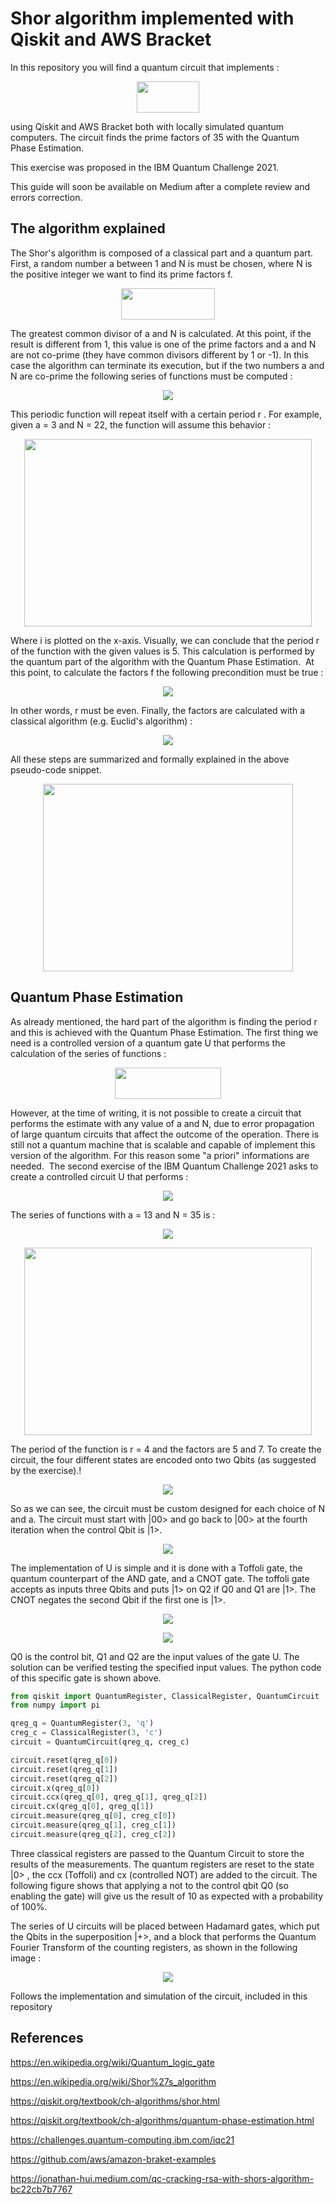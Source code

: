 # Shor algorithm implemented with Qiskit and AWS Bracket
In this repository you will find a quantum circuit that implements :  

<p align="center">
  <img width="100" height="50" src="https://user-images.githubusercontent.com/33957205/121774840-97553f00-cb84-11eb-9bf3-16155f949394.png">
</p>

using Qiskit and AWS Bracket both with locally simulated quantum computers. The circuit finds the prime factors of 35 with the Quantum Phase Estimation.

This exercise was proposed in the IBM Quantum Challenge 2021.

This guide will soon be available on Medium after a complete review and errors correction.

## The algorithm explained

The Shor's algorithm is composed of a classical part and a quantum part. First, a random number a between 1 and N is must be chosen, where N is the positive integer we want to find its prime factors f.

<p align="center">
  <img  width="150" height="50" src="https://user-images.githubusercontent.com/33957205/121774890-d97e8080-cb84-11eb-8750-8e7eeb779d3c.png">
</p>

The greatest common divisor of a and N is calculated. At this point, if the result is different from 1, this value is one of the prime factors and a and N are not co-prime (they have common divisors different by 1 or -1). In this case the algorithm can terminate its execution, but if the two numbers a and N are co-prime the following series of functions must be computed :

<p align="center">
  <img  src="https://user-images.githubusercontent.com/33957205/121775109-f071a280-cb85-11eb-88a7-a43dc1b77b48.png">
</p>

This periodic function will repeat itself with a certain period r . For example, given a = 3 and N = 22, the function will assume this behavior :

<p align="center">
  <img  width="460" height="300" src="https://user-images.githubusercontent.com/33957205/121775120-fc5d6480-cb85-11eb-89cd-5ebd80263ad3.png">
</p>

Where i is plotted on the x-axis. Visually, we can conclude that the period r of the function with the given values is 5. This calculation is performed by the quantum part of the algorithm with the Quantum Phase Estimation. 
At this point, to calculate the factors f the following precondition must be true :

<p align="center">
  <img  src="https://user-images.githubusercontent.com/33957205/121775132-0da67100-cb86-11eb-945e-c6a3c46c1d08.png">
</p>

In other words, r must be even. Finally, the factors are calculated with a classical algorithm (e.g. Euclid's algorithm) :

<p align="center">
  <img  src="https://user-images.githubusercontent.com/33957205/121775146-1f881400-cb86-11eb-8e21-b9f6270dd40c.png">
</p>

All these steps are summarized and formally explained in the above pseudo-code snippet.

<p align="center">
  <img  width="400" height="300" src="https://user-images.githubusercontent.com/33957205/121775160-30d12080-cb86-11eb-8bc6-6702ab9a53ca.png">
</p>

## Quantum Phase Estimation

As already mentioned, the hard part of the algorithm is finding the period r and this is achieved with the Quantum Phase Estimation. The first thing we need is a controlled version of a quantum gate U that performs the calculation of the series of functions :

<p align="center">
  <img width="170" height="50" src="https://user-images.githubusercontent.com/33957205/121775294-059b0100-cb87-11eb-9e82-48500fb498ab.png">
</p>

However, at the time of writing, it is not possible to create a circuit that performs the estimate with any value of a and N, due to error propagation of large quantum circuits that affect the outcome of the operation. There is still not a quantum machine that is scalable and capable of implement this version of the algorithm. For this reason some "a priori" informations are needed. 
The second exercise of the IBM Quantum Challenge 2021 asks to create a controlled circuit U that performs :

<p align="center">
  <img  src="https://user-images.githubusercontent.com/33957205/121775326-2b280a80-cb87-11eb-8848-e0ef87dd9b9a.png">
</p>

The series of functions with a = 13 and N = 35 is :

<p align="center">
  <img  src="https://user-images.githubusercontent.com/33957205/121775396-a2f63500-cb87-11eb-82eb-3f28a2076319.png">
</p>

<p align="center">
  <img  width="460" height="300" src="https://user-images.githubusercontent.com/33957205/121775403-b43f4180-cb87-11eb-9d4f-baad097662a7.png">
</p>

The period of the function is r = 4 and the factors are 5 and 7. To create the circuit, the four different states are encoded onto two Qbits (as suggested by the exercise).!

<p align="center">
  <img  src="https://user-images.githubusercontent.com/33957205/121775411-c7eaa800-cb87-11eb-8147-b688b7e8223d.png">
</p>

So as we can see, the circuit must be custom designed for each choice of N and a. The circuit must start with |00> and go back to |00> at the fourth iteration when the control Qbit is |1>.

<p align="center">
  <img  src="https://user-images.githubusercontent.com/33957205/121775716-94108200-cb89-11eb-80c3-b1bcdb627946.png">
</p>

The implementation of U is simple and it is done with a Toffoli gate, the quantum counterpart of the AND gate, and a CNOT gate. The toffoli gate accepts as inputs three Qbits and puts |1> on Q2 if Q0 and Q1 are |1>. The CNOT negates the second Qbit if the first one is |1>.

<p align="center">
  <img  src="https://user-images.githubusercontent.com/33957205/121775732-ac809c80-cb89-11eb-8b8a-c5f413d34b56.png">
</p>

<p align="center">
  <img  src="https://user-images.githubusercontent.com/33957205/121775723-a4286180-cb89-11eb-8a7c-32c417cf2679.png">
</p>

Q0 is the control bit, Q1 and Q2 are the input values of the gate U. The solution can be verified testing the specified input values. The python code of this specific gate is shown above.

```python
from qiskit import QuantumRegister, ClassicalRegister, QuantumCircuit
from numpy import pi

qreg_q = QuantumRegister(3, 'q')
creg_c = ClassicalRegister(3, 'c')
circuit = QuantumCircuit(qreg_q, creg_c)

circuit.reset(qreg_q[0])
circuit.reset(qreg_q[1])
circuit.reset(qreg_q[2])
circuit.x(qreg_q[0])
circuit.ccx(qreg_q[0], qreg_q[1], qreg_q[2])
circuit.cx(qreg_q[0], qreg_q[1])
circuit.measure(qreg_q[0], creg_c[0])
circuit.measure(qreg_q[1], creg_c[1])
circuit.measure(qreg_q[2], creg_c[2])
```
Three classical registers are passed to the Quantum Circuit to store the results of the measurements. The quantum registers are reset to the state |0> , the ccx (Toffoli) and cx (controlled NOT) are added to the circuit. The following figure shows that applying a not to the control qbit Q0 (so enabling the gate) will give us the result of 10 as expected with a probability of 100%.

The series of U circuits will be placed between Hadamard gates, which put the Qbits in the superposition |+>, and a block that performs the Quantum Fourier Transform of the counting registers, as shown in the following image :

<p align="center">
  <img  src="https://user-images.githubusercontent.com/33957205/121775794-fbc6cd00-cb89-11eb-96df-572846d18389.png">
</p>

Follows the implementation and simulation of the circuit, included in this repository


## References

https://en.wikipedia.org/wiki/Quantum_logic_gate

https://en.wikipedia.org/wiki/Shor%27s_algorithm

https://qiskit.org/textbook/ch-algorithms/shor.html

https://qiskit.org/textbook/ch-algorithms/quantum-phase-estimation.html

https://challenges.quantum-computing.ibm.com/iqc21

https://github.com/aws/amazon-braket-examples

https://jonathan-hui.medium.com/qc-cracking-rsa-with-shors-algorithm-bc22cb7b7767


